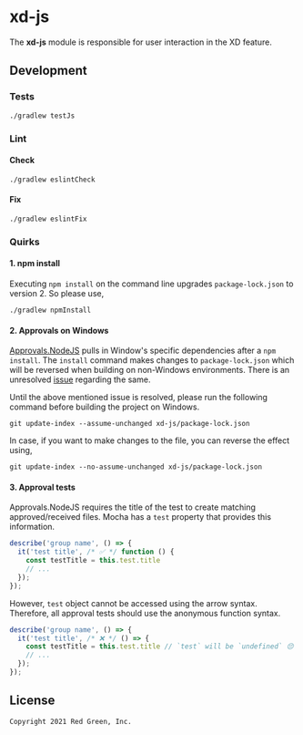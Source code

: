 # xd-js

The **xd-js** module is responsible for user interaction in the XD feature.

## Development

### Tests

```shell
./gradlew testJs
```

### Lint

#### Check

```shell
./gradlew eslintCheck
```

#### Fix

```shell
./gradlew eslintFix
```

### Quirks

#### 1. npm install

Executing `npm install` on the command line upgrades `package-lock.json` to version 2. So please use,

```shell
./gradlew npmInstall
```

#### 2. Approvals on Windows

[Approvals.NodeJS](https://github.com/approvals/Approvals.NodeJS) pulls in Window's specific dependencies after
a `npm install`. The `install` command makes changes to `package-lock.json` which will be reversed when building on
non-Windows environments. There is an unresolved [issue](https://github.com/approvals/Approvals.NodeJS/issues/111)
regarding the same.

Until the above mentioned issue is resolved, please run the following command before building the project on Windows.

```shell
git update-index --assume-unchanged xd-js/package-lock.json
```

In case, if you want to make changes to the file, you can reverse the effect using,

```shell
git update-index --no-assume-unchanged xd-js/package-lock.json
```

#### 3. Approval tests

Approvals.NodeJS requires the title of the test to create matching approved/received files. Mocha has a `test` property
that provides this information.

```javascript
describe('group name', () => {
  it('test title', /* ✅ */ function () {
    const testTitle = this.test.title
    // ...
  });
});
```

However, `test` object cannot be accessed using the arrow syntax. Therefore, all approval tests should use the anonymous
function syntax.

```javascript
describe('group name', () => {
  it('test title', /* ❌ */ () => {
    const testTitle = this.test.title // `test` will be `undefined` 😔
    // ...
  });
});
```

## License

```
Copyright 2021 Red Green, Inc.
```
